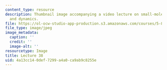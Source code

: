 ```yaml
---
content_type: resource
description: Thumbnail image accompanying a video lecture on small-molecule spectroscopy
  and dynamics.
file: https://ol-ocw-studio-app-production.s3.amazonaws.com/courses/5-80-small-molecule-spectroscopy-and-dynamics-fall-2008/4a13cc140def7299a4a0ca9ab9c8255e_mit5_80f08lec38_th.jpg
file_type: image/jpeg
image_metadata:
  caption: ''
  credit: ''
  image-alt: ''
resourcetype: Image
title: Lecture 38
uid: 4a13cc14-0def-7299-a4a0-ca9ab9c8255e
---
```

